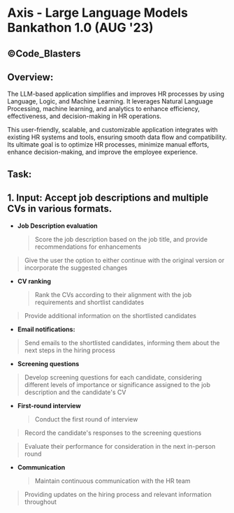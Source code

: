 # Axis - Large Language Models Bankathon 1.0 (AUG '23)

## &copy;Code_Blasters

## Overview:

The LLM-based application simplifies and improves HR processes by using Language, Logic, and Machine Learning. It leverages Natural Language Processing, machine learning, and analytics to enhance efficiency, effectiveness, and decision-making in HR operations.

This user-friendly, scalable, and customizable application integrates with existing HR systems and tools, ensuring smooth data flow and compatibility. Its ultimate goal is to optimize HR processes, minimize manual efforts, enhance decision-making, and improve the employee experience.

## Task:

## 1. Input: Accept job descriptions and multiple CVs in various formats.

- **Job Description evaluation**
  > Score the job description based on the job title, and provide recommendations for enhancements

> Give the user the option to either continue with the original version or incorporate the suggested changes

- **CV ranking**
  > Rank the CVs according to their alignment with the job requirements and shortlist candidates

> Provide additional information on the shortlisted candidates

- **Email notifications:**

> Send emails to the shortlisted candidates, informing them about the next steps in the hiring process

- **Screening questions**

> Develop screening questions for each candidate, considering different levels of importance or significance assigned to the job description and the candidate's CV

- **First-round interview**
  > Conduct the first round of interview

> Record the candidate's responses to the screening questions

> Evaluate their performance for consideration in the next in-person round

- **Communication**
  > Maintain continuous communication with the HR team

> Providing updates on the hiring process and relevant information throughout
